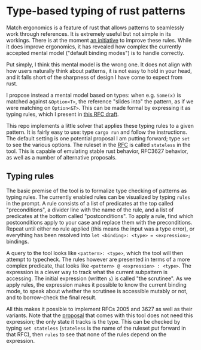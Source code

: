 # Type-based typing of rust patterns

Match ergonomics is a feature of rust that allows patterns to seamlessly work through references. It
is extremely useful but not simple in its workings. There is at the moment [an initiative][ergo2024]
to improve these rules. While it does improve ergonomics, it has revealed how complex the currently
accepted mental model ("default binding modes") is to handle correctly.

Put simply, I think this mental model is the wrong one. It does not align with how users naturally
think about patterns, it is not easy to hold in your head, and it falls short of the sharpness of
design I have come to expect from rust.

I propose instead a mental model based on types: when e.g. `Some(x)` is matched against
`&Option<T>`, the reference "slides into" the pattern, as if we were matching on `Option<&T>`. This
can be made formal by expressing it as typing rules, which I present in [this RFC draft][overhaul_rfc].

This repo implements a little solver that applies these typing rules to a given pattern. It is
fairly easy to use: type `cargo run` and follow the instructions. The default setting is one
potential proposal I am putting forward; type `set` to see the various options. The ruleset in the
[RFC][overhaul_rfc] is called `stateless` in the tool. This is capable of emulating stable rust
behavior, RFC3627 behavior, as well as a number of alternative proposals.

## Typing rules

The basic premise of the tool is to formalize type checking of patterns as typing rules. The
currently enabled rules can be visualized by typing `rules` in the prompt. A rule consists of a list
of predicates at the top called "preconditions", a divider line with the name of the rule, and
a list of predicates at the bottom called "postconditions". To apply a rule, find which
postconditions apply to your case and replace them with the preconditions. Repeat until either no
rule applied (this means the input was a type error), or everything has been resolved into `let
<binding>: <type> = <expression>;` bindings.

A query to the tool looks like `<pattern>: <type>`, which the tool will then attempt to typecheck.
The rules however are presented in terms of a more complex predicate, that looks like `<pattern>
@ <expression> : <type>`. The expression is a clever way to track what the current subpattern is
accessing. The initial expression (written `s`) is called "the scrutinee". As we apply rules, the
expression makes it possible to know the current binding mode, to speak about whether the scrutinee
is accessible mutably or not, and to borrow-check the final result.

All this makes it possible to implement RFCs 2005 and 3627 as well as their variants. Note that the
[proposal][overhaul_rfc] that comes with this tool does not need this expression; the only state it
tracks is the type. This can be checked by typing `set stateless` (`stateless` is the name of the
ruleset put forward in that RFC), then `rules` to see that none of the rules depend on the
expression.

[overhaul_rfc]: https://hackmd.io/eJdp4f0iQASg5BEPVkCD8g
[typing_rules]: https://hackmd.io/aL5FRz-QTc6K0qtUzPoU9A?view=#Typing-rules
[ergo2024]: https://github.com/rust-lang/rfcs/pull/3627
